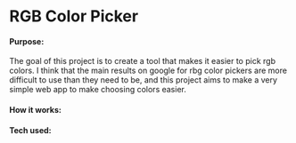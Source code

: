 <h1>RGB Color Picker</h1>
<h4>Purpose:</h4>
The goal of this project is to create a tool that makes it easier to pick rgb colors. I think that the main results on google for rbg color pickers are more difficult to use than they need to be, and this project aims to make a very simple web app to make choosing colors easier.

<h4>How it works:</h4>
<h4>Tech used:</h4>
